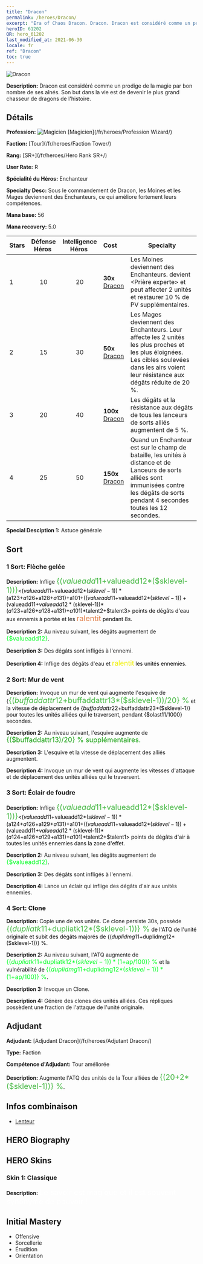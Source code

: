 ```yaml
---
title: "Dracon"
permalink: /heroes/Dracon/
excerpt: "Era of Chaos Dracon. Dracon. Dracon est considéré comme un prodige de la magie par bon nombre de ses aînés. Son but dans la vie est de devenir le plus grand chasseur de dragons de l'histoire."
heroID: 61202
QR: hero_61202
last_modified_at: 2021-06-30
locale: fr
ref: "Dracon"
toc: true
---
```

  ![Dracon](/images/h/h_Dracon.jpg)

 **Description:** Dracon est considéré comme un prodige de la magie par bon nombre de ses aînés. Son but dans la vie est de devenir le plus grand chasseur de dragons de l'histoire.
## Détails
 **Profession:** ![Magicien](/images/h/h_prof_15.png)  [Magicien](/fr/heroes/Profession Wizard/)

 **Faction:** [Tour](/fr/heroes/Faction Tower/)

 **Rang:** [SR+](/fr/heroes/Hero Rank SR+/)

 **User Rate:** R

 **Spécialité du Héros:** Enchanteur

 **Specialty Desc:** Sous le commandement de Dracon, les Moines et les Mages deviennent des Enchanteurs, ce qui améliore fortement leurs compétences.

 **Mana base:** 56

 **Mana recovery:** 5.0


  | Stars | Défense Héros  | Intelligence Héros  | Cost |     Specialty     |
  |---------|:---------------:|:---------------:|:--|--------------------|
  |    1    | 10 | 20 | **30x** [Dracon](/ItemsFR/her_387/) | Les Moines deviennent des Enchanteurs. <Faveur divine> devient <Prière experte> et peut affecter 2 unités et restaurer 10 % de PV supplémentaires. |
  |    2    | 15 | 30 | **50x** [Dracon](/ItemsFR/her_387/) | Les Mages deviennent des Enchanteurs. Leur <Ouragan> affecte les 2 unités les plus proches et les plus éloignées. Les cibles soulevées dans les airs voient leur résistance aux dégâts réduite de 20 %. |
  |    3    | 20 | 40 | **100x** [Dracon](/ItemsFR/her_387/) | Les dégâts et la résistance aux dégâts de tous les lanceurs de sorts alliés augmentent de 5 %. |
  |    4    | 25 | 50 | **150x** [Dracon](/ItemsFR/her_387/) | Quand un Enchanteur est sur le champ de bataille, les unités à distance et de Lanceurs de sorts alliées sont immunisées contre les dégâts de sorts pendant 4 secondes toutes les 12 secondes. |

 **Special Desciption 1:** Astuce générale

## Sort
### 1 Sort: Flèche gelée
 **Description:** Inflige <span style="color: #48b946;font-size:20px">{($valueadd11+$valueadd12*($sklevel-1))}</span><span style="color: black"><($valueadd11+$valueadd12*($sklevel-1))*($a123+$a126+$a128+$a131)+$a101+(($valueadd11+$valueadd12*($sklevel-1))+($valueadd11+$valueadd12*($sklevel-1))*($a123+$a126+$a128+$a131)+$a101)*$talent2+$talent3> points de dégâts d'eau aux ennemis à portée et les <span style="color: #e07c44;font-size:20px">ralentit</span><span style="color: black"> pendant 8s.

 **Description 2:** Au niveau suivant, les dégâts augmentent de <span style="color: #00ff22;font-size:16px">{$valueadd12}</span><span style="color: black">.

 **Description 3:** Des dégâts sont infligés à l'ennemi.

 **Description 4:** Inflige des dégâts d'eau et <span style="color: #f0f000;font-size:18px">ralentit</span><span style="color: black"> les unités ennemies.

### 2 Sort: Mur de vent
 **Description:** Invoque un mur de vent qui augmente l'esquive de {<span style="color: #48b946;font-size:20px">{($buffaddattr12+$buffaddattr13*($sklevel-1))/20} %</span><span style="color: black"> et la vitesse de déplacement de {$buffaddattr22+$buffaddattr23*($sklevel-1)} pour toutes les unités alliées qui le traversent, pendant {$olast11/1000} secondes.

 **Description 2:** Au niveau suivant, l'esquive augmente de <span style="color: #1ca216;font-size:18px">{($buffaddattr13)/20} % supplémentaires.</span><span style="color: black">

 **Description 3:** L'esquive et la vitesse de déplacement des alliés augmentent.

 **Description 4:** Invoque un mur de vent qui augmente les vitesses d'attaque et de déplacement des unités alliées qui le traversent.

### 3 Sort: Éclair de foudre
 **Description:** Inflige <span style="color: #48b946;font-size:20px">{($valueadd11+$valueadd12*($sklevel-1))}</span><span style="color: black"><($valueadd11+$valueadd12*($sklevel-1))*($a124+$a126+$a129+$a131)+$a101+(($valueadd11+$valueadd12*($sklevel-1))+($valueadd11+$valueadd12*($sklevel-1))*($a124+$a126+$a129+$a131)+$a101)*$talent2+$talent1> points de dégâts d'air à toutes les unités ennemies dans la zone d'effet.

 **Description 2:** Au niveau suivant, les dégâts augmentent de <span style="color: #00ff22;font-size:16px">{$valueadd12}</span><span style="color: black">.

 **Description 3:** Des dégâts sont infligés à l'ennemi.

 **Description 4:** Lance un éclair qui inflige des dégâts d'air aux unités ennemies.

### 4 Sort: Clone
 **Description:** Copie une de vos unités. Ce clone persiste 30s, possède <span style="color: #48b946;font-size:20px">{($dupliatk11+$dupliatk12*($sklevel-1))} %</span><span style="color: black"> de l'ATQ de l'unité originale et subit des dégâts majorés de {($duplidmg11+$duplidmg12*($sklevel-1))} %.

 **Description 2:** Au niveau suivant, l'ATQ augmente de <span style="color: #00ff22;font-size:16px">{($dupliatk11+$dupliatk12*($sklevel-1))*(1+$ap/100)} %</span><span style="color: black"> et la vulnérabilité de <span style="color: #00ff22;font-size:16px">{($duplidmg11+$duplidmg12*($sklevel-1))*(1+$ap/100)} %</span><span style="color: black">.

 **Description 3:** Invoque un Clone.

 **Description 4:** Génère des clones des unités alliées. Ces répliques possèdent une fraction de l'attaque de l'unité originale.


## Adjudant

 **Adjudant:**  [Adjudant Dracon](/fr/heroes/Adjutant Dracon/) 

 **Type:**  Faction 

 **Compétence d'Adjudant:**  Tour améliorée 

 **Description:** Augmente l'ATQ des unités de la Tour alliées de <span style="color: #48b946;font-size:20px">{(20+2*($sklevel-1))} %</span><span style="color: black">.

## Infos combinaison

* [Lenteur](/fr/combination/Lenteur/) 

## HERO Biography

## HERO Skins
### Skin 1: **Classique**

 **Description:** <span style="color: #ffffff;font-size:20px">Le savoir est magique et il est souvent synonyme de pouvoir !</span>



## Initial Mastery
   - Offensive
   - Sorcellerie
   - Érudition
   - Orientation
